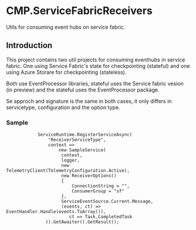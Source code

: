 # CMP.ServiceFabricReceivers
Utils for consuming event hubs on service fabric.

## Introduction

This project contains two util projects for consuming eventhubs in service fabric.
One using Service Fabric's state for checkpointing (stateful) and one using Azure Storare for checkpointing (stateless).

Both use EventProcessor libraries, stateful uses the Service fabric vesion (in preview) and the stateful uses the EventProcessor package.

Se approch and signature is the same in both cases, it only differs in servicetype, configuration and the option type.

### Sample

                ServiceRuntime.RegisterServiceAsync(
                    "ReceiverServiceType",
                    context =>
                        new SampleService(
                         context,
                         logger,
                         new TelemetryClient(TelemetryConfiguration.Active),
                         new ReceiverOptions()
                         {
                             ConnectionString = "",
                             ConsumerGroup = "sf"
                         },
                         ServiceEventSource.Current.Message,
                         (events, ct) => EventHandler.Handle(events.ToArray()),
                            ct => Task.CompletedTask
                   )).GetAwaiter().GetResult();





